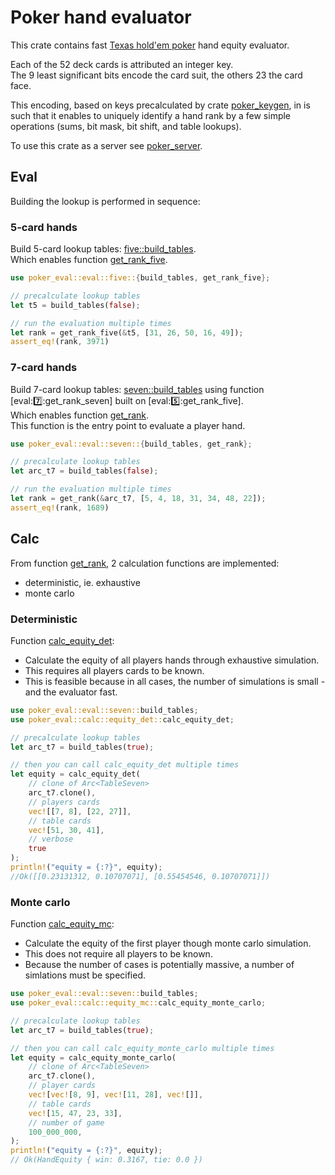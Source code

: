 # Poker hand evaluator

This crate contains fast [Texas hold'em poker](https://en.wikipedia.org/wiki/Texas_hold_%27em) hand equity evaluator.  

Each of the 52 deck cards is attributed an integer key.  
The 9 least significant bits encode the card suit, the others 23 the card face.  

This encoding, based on keys precalculated by crate [poker_keygen](https://github.com/oscar6echo/poker5/tree/main/poker_keygen), in is such that it enables to uniquely identify a hand rank by a few simple operations (sums, bit mask, bit shift, and table lookups).  

To use this crate as a server see [poker_server](https://github.com/oscar6echo/poker5/tree/main/poker_server).

## Eval

Building the lookup is performed in sequence:

### 5-card hands

Build 5-card lookup tables: [five::build_tables](eval::five::build_tables).  
Which enables function [get_rank_five](eval::five::get_rank_five).  

```rust
use poker_eval::eval::five::{build_tables, get_rank_five};

// precalculate lookup tables
let t5 = build_tables(false);

// run the evaluation multiple times
let rank = get_rank_five(&t5, [31, 26, 50, 16, 49]);
assert_eq!(rank, 3971)
```

### 7-card hands

Build 7-card lookup tables: [seven::build_tables](eval::seven::build_tables) using function [eval::seven::get_rank_seven] built on [eval::five::get_rank_five].  
Which enables function [get_rank](eval::seven::get_rank).  
This function is the entry point to evaluate a player hand.

```rust
use poker_eval::eval::seven::{build_tables, get_rank};

// precalculate lookup tables
let arc_t7 = build_tables(false);

// run the evaluation multiple times
let rank = get_rank(&arc_t7, [5, 4, 18, 31, 34, 48, 22]);
assert_eq!(rank, 1689)
```

## Calc

From function [get_rank](eval::seven::get_rank), 2 calculation functions are implemented:

+ deterministic, ie. exhaustive
+ monte carlo

### Deterministic

Function [calc_equity_det](calc::equity_det::calc_equity_det):  

+ Calculate the equity of all players hands through exhaustive simulation.  
+ This requires all players cards to be known.  
+ This is feasible because in all cases, the number of simulations is small - and the evaluator fast.  

```rust
use poker_eval::eval::seven::build_tables;
use poker_eval::calc::equity_det::calc_equity_det;

// precalculate lookup tables
let arc_t7 = build_tables(true);

// then you can call calc_equity_det multiple times
let equity = calc_equity_det(
    // clone of Arc<TableSeven>
    arc_t7.clone(),  
    // players cards  
    vec![[7, 8], [22, 27]],  
    // table cards  
    vec![51, 30, 41],  
    // verbose  
    true
);
println!("equity = {:?}", equity);
//Ok([[0.23131312, 0.10707071], [0.55454546, 0.10707071]])
```

### Monte carlo

Function [calc_equity_mc](calc::equity_mc::calc_equity_monte_carlo):  

+ Calculate the equity of the first player though monte carlo simulation.  
+ This does not require all players to be known.  
+ Because the number of cases is potentially massive, a number of simlations must be specified.  

```rust
use poker_eval::eval::seven::build_tables;
use poker_eval::calc::equity_mc::calc_equity_monte_carlo;

// precalculate lookup tables
let arc_t7 = build_tables(true);

// then you can call calc_equity_monte_carlo multiple times
let equity = calc_equity_monte_carlo(
    // clone of Arc<TableSeven>
    arc_t7.clone(),
    // player cards
    vec![vec![8, 9], vec![11, 28], vec![]],
    // table cards
    vec![15, 47, 23, 33],
    // number of game
    100_000_000,
);
println!("equity = {:?}", equity);
// Ok(HandEquity { win: 0.3167, tie: 0.0 })
```
